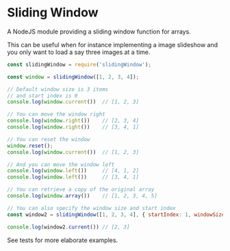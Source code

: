 # Sliding Window

A NodeJS module providing a sliding window function for arrays.

This can be useful when for instance implementing a image slideshow and you only want to
load a say three images at a time.

```javascript
const slidingWindow = require('slidingWindow');

const window = slidingWindow([1, 2, 3, 4]);

// Default window size is 3 items
// and start index is 0
console.log(window.current())  // [1, 2, 3]

// You can move the window right
console.log(window.right())    // [2, 3, 4]
console.log(window.right())    // [3, 4, 1]

// You can reset the window
window.reset();
console.log(window.current())  // [1, 2, 3]

// And you can move the window left
console.log(window.left())     // [4, 1, 2]
console.log(window.left())     // [3, 4, 1]

// You can retrieve a copy of the original array
console.log(window.array())    // [1, 2, 3, 4, 5]

// You can also specify the window size and start index
const window2 = slidingWindow([1, 2, 3, 4], { startIndex: 1, windowSize: 2 });

console.log(window2.current()) // [2, 3]
```

See tests for more elaborate examples.
